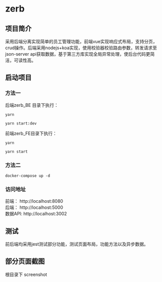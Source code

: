 # zerb

## 项目简介

采用后端分离实现简单的员工管理功能，前端vue实现响应式布局，支持分页，crud操作。后端采用nodejs+koa实现，使用校验器校验路由参数，转发请求至json-server api获取数据，基于第三方库实现全局异常处理，使后台代码更简洁，可读性高。

## 启动项目 

### 方法一

后端zerb_BE 目录下执行：
```
yarn
```

```
yarn start:dev
```

前端zerb_FE目录下执行：

```
yarn 
```

```
yarn start
```

### 方法二

```
docker-compose up -d
```

### 访问地址

前端： http://localhost:8080   
后端： http://localhost:5000   
数据API:  http://localhost:3002
## 测试

前后端均采用jest测试部分功能，测试页面布局，功能方法以及异步数据。

## 部分页面截图

根目录下 screenshot


